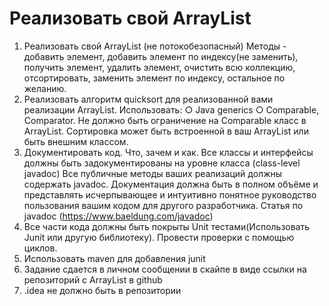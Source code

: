 # Реализовать свой ArrayList
1. Реализовать свой ArrayList (не потокобезопасный) Методы - добавить элемент, добавить элемент по индексу(не заменить), получить элемент, удалить элемент, очистить всю коллекцию, отсортировать, заменить элемент по индексу, остальное по желанию.
2. Реализовать алгоритм quicksort для реализованной вами реализации ArrayList. Использовать: ○ Java generics ○ Comparable, Comparator. Не должно быть ограничение на Comparable класс в ArrayList. Сортировка может быть встроенной в ваш ArrayList или быть внешним классом.
 3. Документировать код. Что, зачем и как.  Все классы и интерфейсы должны быть задокументированы на уровне класса (class-level javadoc) Все публичные методы ваших реализаций должны содержать javadoc.  Документация должна быть в полном объёме и представлять исчерпывающее и интуитивно понятное руководство пользования вашим кодом для другого разработчика. Статья по javadoc  (https://www.baeldung.com/javadoc)
4. Все части кода должны быть покрыты Unit тестами(Использовать Junit или другую библиотеку). Провести проверки с помощью циклов.
5. Использовать maven для добавления junit
6. Задание сдается в личном сообщении в скайпе в виде ссылки на репозиторий с ArrayList в github
7. .idea не должно быть в репозитории
